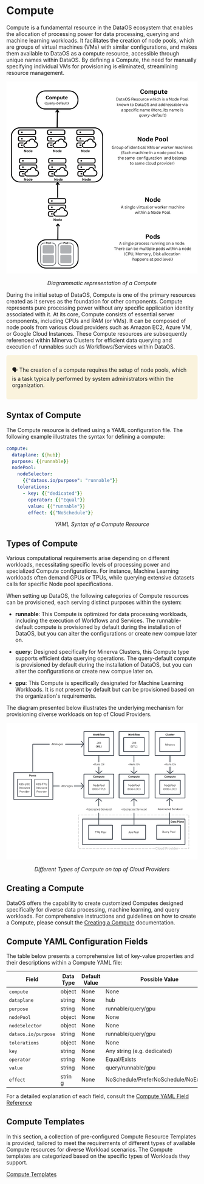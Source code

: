 # Compute

Compute is a fundamental resource in the DataOS ecosystem that enables the allocation of processing power for data processing, querying and machine learning workloads. It facilitates the creation of node pools, which are groups of virtual machines (VMs) with similar configurations, and makes them available to DataOS as a compute resource, accessible through unique names within DataOS. By defining a Compute, the need for manually specifying individual VMs for provisioning is eliminated, streamlining resource management. 

<center>

![Diagrammatic representation of a Compute](./compute/compute.png)

<i>Diagrammatic representation of a Compute</i></center>

During the initial setup of DataOS, Compute is one of the primary resources created as it serves as the foundation for other components. Compute represents pure processing power without any specific application identity associated with it. At its core, Compute consists of essential server components, including CPUs and RAM (or VMs). It can be composed of node pools from various cloud providers such as Amazon EC2, Azure VM, or Google Cloud Instances. These Compute resources are subsequently referenced within Minerva Clusters for efficient data querying and execution of runnables such as Workflows/Services within DataOS.

<aside style="background-color:#FAF3DD; padding:15px; border-radius:5px;">

🗣️  The creation of a compute requires the setup of node pools, which is a task typically performed by system administrators within the organization.
</aside>

## Syntax of Compute

The Compute resource is defined using a YAML configuration file. The following example illustrates the syntax for defining a compute:

```yaml
compute:
  dataplane: {{hub}}
  purpose: {{runnable}}
  nodePool:
    nodeSelector:
      {{"dataos.io/purpose": "runnable"}}
    tolerations:
      - key: {{"dedicated"}}
        operator: {{"Equal"}}
        value: {{"runnable"}}
        effect: {{"NoSchedule"}}
```
<center> <i>YAML Syntax of a Compute Resource</i></center>


## Types of Compute

Various computational requirements arise depending on different workloads, necessitating specific levels of processing power and specialized Compute configurations. For instance, Machine Learning workloads often demand GPUs or TPUs, while querying extensive datasets calls for specific Node pool specifications.

When setting up DataOS, the following categories of Compute resources can be provisioned, each serving distinct purposes within the system:

- **runnable**: This Compute is optimized for data processing workloads, including the execution of Workflows and Services. The runnable-default compute is provisioned by default during the installation of DataOS, but you can alter the configurations or create new compue later on.

- **query**: Designed specifically for Minerva Clusters, this Compute type supports efficient data querying operations. The query-default compute is provisioned by default during the installation of DataOS, but you can alter the configurations or create new compue later on.

- **gpu**: This Compute is specifically designated for Machine Learning Workloads. It is not present by default but can be provisioned based on the organization's requirements.

The diagram presented below illustrates the underlying mechanism for provisioning diverse workloads on top of Cloud Providers.

![Provisioning Diverse Worloads on top of Compute resource](./compute/untitled.png)

<center>

<i>Different Types of Compute on top of Cloud Providers</i>

</center>


## Creating a Compute

DataOS offers the capability to create customized Computes designed specifically for diverse data processing, machine learning, and query workloads. For comprehensive instructions and guidelines on how to create a Compute, please consult the [Creating a Compute](./compute/creating_a_compute.md) documentation.


## Compute YAML Configuration Fields

The table below presents a comprehensive list of key-value properties and their descriptions within a Compute YAML file:

<center>

| Field | Data Type | Default Value | Possible Value | Requirement |
| --- | --- | --- | --- | --- |
| `compute` | object | None | None | Mandatory |
| `dataplane` | string | None | hub | Mandatory |
| `purpose` | string | None | runnable/query/gpu | Mandatory |
| `nodePool` | object | None | None | Mandatory  |
| `nodeSelector` | object | None | None | Mandatory |
| `dataos.io/purpose` | string | None | runnable/query/gpu | Mandatory |
| `tolerations` | object | None | None | Mandatory |
| `key` | string | None | Any string (e.g. dedicated) | Mandatory |
| `operator` | string | None | Equal/Exists | Mandatory  |
| `value` | string | None | query/runnable/gpu | Mandatory |
| `effect` | strin  g | None | NoSchedule/PreferNoSchedule/NoExecute | Mandatory |

</center>


For a detailed explanation of each field, consult the [Compute YAML Field Reference](./compute/compute_yaml_field_reference.md)

## Compute Templates

In this section, a collection of pre-configured Compute Resource Templates is provided, tailored to meet the requirements of different types of available Compute resources for diverse Workload scenarios. The Compute templates are categorized based on the specific types of Workloads they support.

[Compute Templates](./compute/compute_templates.md)
